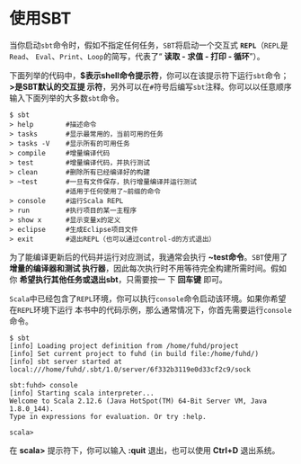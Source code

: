 使用SBT
===================================================================================
当你启动`sbt`命令时，假如不指定任何任务，`SBT`将启动一个交互式 **`REPL`**（`REPL`是`Read`、
`Eval`、`Print`、`Loop`的简写，代表了“ **读取 - 求值 - 打印 - 循环**”）。

下面列举的代码中，**$表示shell命令提示符**，你可以在该提示符下运行`sbt`命令；**>是SBT默认的交互提
示符**，另外可以在`#`符号后编写`sbt`注释。你可以以任意顺序输入下面列举的大多数`sbt`命令。
```shell
$ sbt
> help        #描述命令
> tasks       #显示最常用的，当前可用的任务
> tasks -V    #显示所有的可用任务
> compile     #增量编译代码
> test        #增量编译代码，并执行测试
> clean       #删除所有已经编译好的构建
> ~test       #一旦有文件保存，执行增量编译并运行测试
              #适用于任何使用了~前缀的命令
> console     #运行Scala REPL
> run         #执行项目的某一主程序
> show x      #显示变量x的定义
> eclipse     #生成Eclipse项目文件
> exit        #退出REPL（也可以通过control-d的方式退出）
```
为了能编译更新后的代码并运行对应测试，我通常会执行 **~test命令**。`SBT`使用了 **增量的编译器和测试
执行器**，因此每次执行时不用等待完全构建所需时间。假如你 **希望执行其他任务或退出sbt**，只需要按一
下 **回车键** 即可。

`Scala`中已经包含了`REPL`环境，你可以执行`console`命令启动该环境。如果你希望在`REPL`环境下运行
本书中的代码示例，那么通常情况下，你首先需要运行`console`命令。
```shell
$ sbt
[info] Loading project definition from /home/fuhd/project
[info] Set current project to fuhd (in build file:/home/fuhd/)
[info] sbt server started at local:///home/fuhd/.sbt/1.0/server/6f332b3119e0d33cf2c9/sock

sbt:fuhd> console
[info] Starting scala interpreter...
Welcome to Scala 2.12.6 (Java HotSpot(TM) 64-Bit Server VM, Java 1.8.0_144).
Type in expressions for evaluation. Or try :help.

scala>
```
在 **scala>** 提示符下，你可以输入 **:quit** 退出，也可以使用 **Ctrl+D** 退出系统。

